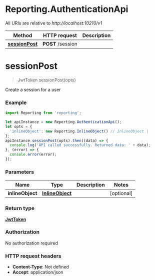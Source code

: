 # Reporting.AuthenticationApi

All URIs are relative to *http://localhost:10210/v1*

Method | HTTP request | Description
------------- | ------------- | -------------
[**sessionPost**](AuthenticationApi.md#sessionPost) | **POST** /session | 


<a name="sessionPost"></a>
# **sessionPost**
> JwtToken sessionPost(opts)



Create a session for a user

### Example
```javascript
import Reporting from 'reporting';

let apiInstance = new Reporting.AuthenticationApi();
let opts = {
  'inlineObject': new Reporting.InlineObject() // InlineObject | 
};
apiInstance.sessionPost(opts).then((data) => {
  console.log('API called successfully. Returned data: ' + data);
}, (error) => {
  console.error(error);
});

```

### Parameters

Name | Type | Description  | Notes
------------- | ------------- | ------------- | -------------
 **inlineObject** | [**InlineObject**](InlineObject.md)|  | [optional] 

### Return type

[**JwtToken**](JwtToken.md)

### Authorization

No authorization required

### HTTP request headers

 - **Content-Type**: Not defined
 - **Accept**: application/json

